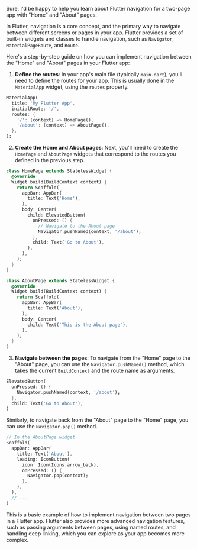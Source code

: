 Sure, I'd be happy to help you learn about Flutter navigation for a two-page app with "Home" and "About" pages.

In Flutter, navigation is a core concept, and the primary way to navigate between different screens or pages in your app. Flutter provides a set of built-in widgets and classes to handle navigation, such as `Navigator`, `MaterialPageRoute`, and `Route`.

Here's a step-by-step guide on how you can implement navigation between the "Home" and "About" pages in your Flutter app:

1. **Define the routes**: In your app's main file (typically `main.dart`), you'll need to define the routes for your app. This is usually done in the `MaterialApp` widget, using the `routes` property.

```dart
MaterialApp(
  title: 'My Flutter App',
  initialRoute: '/',
  routes: {
    '/': (context) => HomePage(),
    '/about': (context) => AboutPage(),
  },
);
```

2. **Create the Home and About pages**: Next, you'll need to create the `HomePage` and `AboutPage` widgets that correspond to the routes you defined in the previous step.

```dart
class HomePage extends StatelessWidget {
  @override
  Widget build(BuildContext context) {
    return Scaffold(
      appBar: AppBar(
        title: Text('Home'),
      ),
      body: Center(
        child: ElevatedButton(
          onPressed: () {
            // Navigate to the About page
            Navigator.pushNamed(context, '/about');
          },
          child: Text('Go to About'),
        ),
      ),
    );
  }
}

class AboutPage extends StatelessWidget {
  @override
  Widget build(BuildContext context) {
    return Scaffold(
      appBar: AppBar(
        title: Text('About'),
      ),
      body: Center(
        child: Text('This is the About page'),
      ),
    );
  }
}
```

3. **Navigate between the pages**: To navigate from the "Home" page to the "About" page, you can use the `Navigator.pushNamed()` method, which takes the current `BuildContext` and the route name as arguments.

```dart
ElevatedButton(
  onPressed: () {
    Navigator.pushNamed(context, '/about');
  },
  child: Text('Go to About'),
)
```

Similarly, to navigate back from the "About" page to the "Home" page, you can use the `Navigator.pop()` method.

```dart
// In the AboutPage widget
Scaffold(
  appBar: AppBar(
    title: Text('About'),
    leading: IconButton(
      icon: Icon(Icons.arrow_back),
      onPressed: () {
        Navigator.pop(context);
      },
    ),
  ),
  // ...
)
```

This is a basic example of how to implement navigation between two pages in a Flutter app. Flutter also provides more advanced navigation features, such as passing arguments between pages, using named routes, and handling deep linking, which you can explore as your app becomes more complex.
